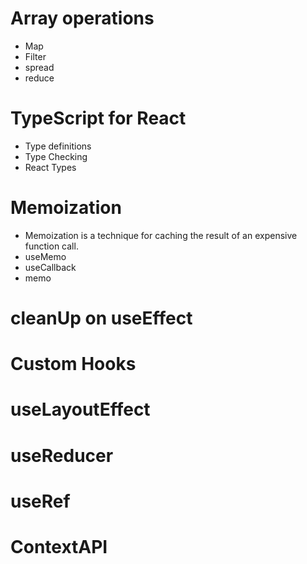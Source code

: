 # Array operations
- Map
- Filter
- spread
- reduce


# TypeScript for React
 - Type definitions
 - Type Checking
 - React Types


# Memoization
- Memoization is a technique for caching the result of an expensive function call.
- useMemo
- useCallback
- memo


# cleanUp on useEffect


# Custom Hooks

# useLayoutEffect

# useReducer

# useRef

# ContextAPI

